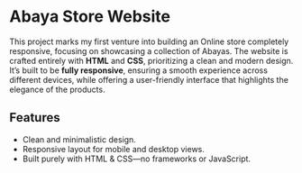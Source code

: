 # Abaya Store Website

This project marks my first venture into building an Online store completely responsive, focusing on showcasing a collection of Abayas. The website is crafted entirely with **HTML** and **CSS**, prioritizing a clean and modern design. It’s built to be **fully responsive**, ensuring a smooth experience across different devices, while offering a user-friendly interface that highlights the elegance of the products.

## Features
- Clean and minimalistic design.
- Responsive layout for mobile and desktop views.
- Built purely with HTML & CSS—no frameworks or JavaScript.


